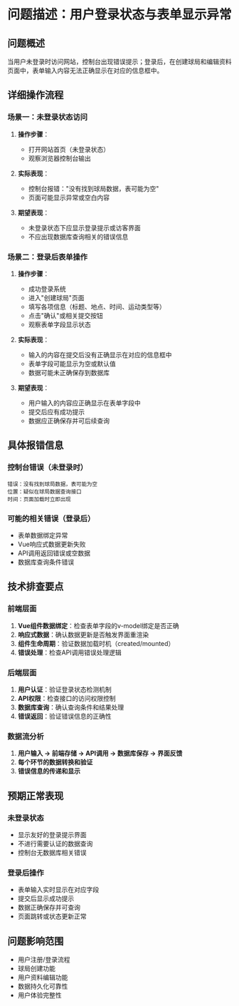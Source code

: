 # 问题描述：用户登录状态与表单显示异常

## 问题概述
当用户未登录时访问网站，控制台出现错误提示；登录后，在创建球局和编辑资料页面中，表单输入内容无法正确显示在对应的信息框中。

## 详细操作流程

### 场景一：未登录状态访问
1. **操作步骤**：
   - 打开网站首页（未登录状态）
   - 观察浏览器控制台输出

2. **实际表现**：
   - 控制台报错："没有找到球局数据，表可能为空"
   - 页面可能显示异常或空白内容

3. **期望表现**：
   - 未登录状态下应显示登录提示或访客界面
   - 不应出现数据库查询相关的错误信息

### 场景二：登录后表单操作
1. **操作步骤**：
   - 成功登录系统
   - 进入"创建球局"页面
   - 填写各项信息（标题、地点、时间、运动类型等）
   - 点击"确认"或相关提交按钮
   - 观察表单字段显示状态

2. **实际表现**：
   - 输入的内容在提交后没有正确显示在对应的信息框中
   - 表单字段可能显示为空或默认值
   - 数据可能未正确保存到数据库

3. **期望表现**：
   - 用户输入的内容应正确显示在表单字段中
   - 提交后应有成功提示
   - 数据应正确保存并可后续查询

## 具体报错信息

### 控制台错误（未登录时）
```
错误：没有找到球局数据，表可能为空
位置：疑似在球局数据查询接口
时间：页面加载时立即出现
```

### 可能的相关错误（登录后）
- 表单数据绑定异常
- Vue响应式数据更新失败
- API调用返回错误或空数据
- 数据库查询条件错误

## 技术排查要点

### 前端层面
1. **Vue组件数据绑定**：检查表单字段的v-model绑定是否正确
2. **响应式数据**：确认数据更新是否触发界面重渲染
3. **组件生命周期**：验证数据加载时机（created/mounted）
4. **错误处理**：检查API调用错误处理逻辑

### 后端层面
1. **用户认证**：验证登录状态检测机制
2. **API权限**：检查接口的访问权限控制
3. **数据库查询**：确认查询条件和结果处理
4. **错误返回**：验证错误信息的正确性

### 数据流分析
1. **用户输入 → 前端存储 → API调用 → 数据库保存 → 界面反馈**
2. **每个环节的数据转换和验证**
3. **错误信息的传递和显示**

## 预期正常表现

### 未登录状态
- 显示友好的登录提示界面
- 不进行需要认证的数据查询
- 控制台无数据库相关错误

### 登录后操作
- 表单输入实时显示在对应字段
- 提交后显示成功提示
- 数据正确保存并可查询
- 页面跳转或状态更新正常

## 问题影响范围
- 用户注册/登录流程
- 球局创建功能
- 用户资料编辑功能
- 数据持久化可靠性
- 用户体验完整性